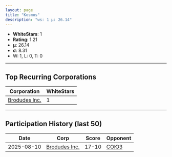 ```yaml
---
layout: page
title: "Kosmos"
description: "ws: 1 μ: 26.14"
---
```

- **WhiteStars**: 1
- **Rating**: 1.21
- **μ**: 26.14  
- **σ**: 8.31
- W: 1, L: 0, T: 0

---

## Top Recurring Corporations

| Corporation | WhiteStars |
| --- | --- |
| [Brodudes Inc\.](https://ws.tsl.rocks/corp/774cdb53f03dd3b0e510fddcc7f25a9f8017a46393076d1acf45954241305466/) | 1 |

---

## Participation History (last 50)

| Date | Corp | Score | Opponent |
| --- | --- | --- | --- |
| 2025-08-10 | [Brodudes Inc\.](https://ws.tsl.rocks/corp/774cdb53f03dd3b0e510fddcc7f25a9f8017a46393076d1acf45954241305466/) | 17-10 | [СОЮЗ](https://ws.tsl.rocks/corp/068cec010bfee0723895562d4bf580b93628758a762b6918d384fef632d281ab/) |